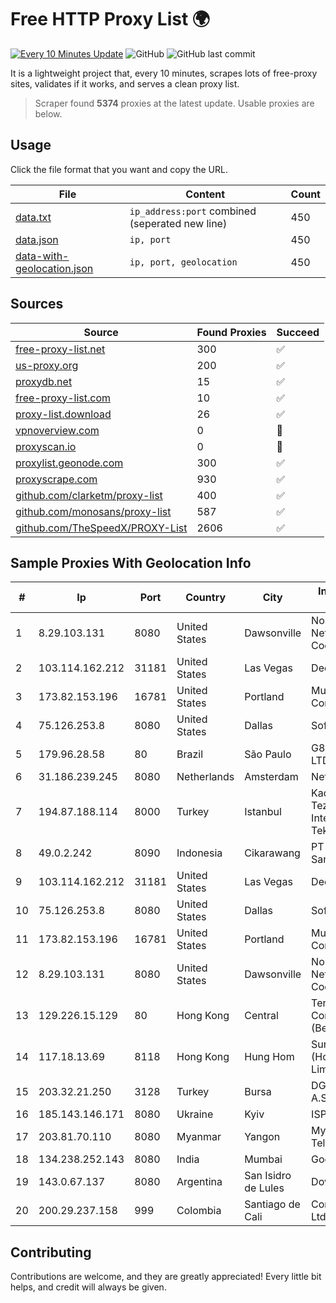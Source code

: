 
# Free HTTP Proxy List 🌍

[![Every 10 Minutes Update](https://github.com/mertguvencli/http-proxy-list/actions/workflows/main.yml/badge.svg?branch=main)](https://github.com/mertguvencli/http-proxy-list/actions/workflows/main.yml)
![GitHub](https://img.shields.io/github/license/mertguvencli/http-proxy-list)
![GitHub last commit](https://img.shields.io/github/last-commit/mertguvencli/http-proxy-list)

It is a lightweight project that, every 10 minutes, scrapes lots of free-proxy sites, validates if it works, and serves a clean proxy list.


> Scraper found **5374** proxies at the latest update. Usable proxies are below.

## Usage

Click the file format that you want and copy the URL.


|File|Content|Count|
|----|-------|-----|
|[data.txt](https://raw.githubusercontent.com/mertguvencli/http-proxy-list/main/proxy-list/data.txt)|`ip_address:port` combined (seperated new line)|450|
|[data.json](https://raw.githubusercontent.com/mertguvencli/http-proxy-list/main/proxy-list/data.json)|`ip, port`|450|
|[data-with-geolocation.json](https://raw.githubusercontent.com/mertguvencli/http-proxy-list/main/proxy-list/data-with-geolocation.json)|`ip, port, geolocation`|450|

## Sources

|Source|Found Proxies|Succeed|
|------|-------------|-------|
|[free-proxy-list.net](https://free-proxy-list.net)|300|✅|
|[us-proxy.org](https://www.us-proxy.org)|200|✅|
|[proxydb.net](http://proxydb.net)|15|✅|
|[free-proxy-list.com](https://free-proxy-list.com/?page=&port=&type%5B%5D=http&type%5B%5D=https&up_time=0&search=Search)|10|✅|
|[proxy-list.download](https://www.proxy-list.download/HTTP)|26|✅|
|[vpnoverview.com](https://vpnoverview.com/privacy/anonymous-browsing/free-proxy-servers)|0|🚫|
|[proxyscan.io](https://www.proxyscan.io)|0|🚫|
|[proxylist.geonode.com](https://proxylist.geonode.com/api/proxy-list?limit=300&page=1&sort_by=lastChecked&sort_type=desc&protocols=http,https)|300|✅|
|[proxyscrape.com](https://api.proxyscrape.com/v2/?request=displayproxies&protocol=http&timeout=10000&country=all&ssl=all&anonymity=all)|930|✅|
|[github.com/clarketm/proxy-list](https://raw.githubusercontent.com/clarketm/proxy-list/master/proxy-list-raw.txt)|400|✅|
|[github.com/monosans/proxy-list](https://raw.githubusercontent.com/monosans/proxy-list/main/proxies/http.txt)|587|✅|
|[github.com/TheSpeedX/PROXY-List](https://raw.githubusercontent.com/TheSpeedX/PROXY-List/master/http.txt)|2606|✅|


## Sample Proxies With Geolocation Info

|#|Ip|Port|Country|City|Internet Service Provider|
|-|--|----|-------|----|-------------------------|
|1|8.29.103.131|8080|United States|Dawsonville|North Georgia Network Cooperative, Inc|
|2|103.114.162.212|31181|United States|Las Vegas|DediPath|
|3|173.82.153.196|16781|United States|Portland|Multacom Corporation|
|4|75.126.253.8|8080|United States|Dallas|SoftLayer|
|5|179.96.28.58|80|Brazil|São Paulo|G8 NETWORKS LTDA|
|6|31.186.239.245|8080|Netherlands|Amsterdam|NetSkope Inc|
|7|194.87.188.114|8000|Turkey|Istanbul|Kadir Huseyin Tezcan Nosspeed Internet Teknolojileri|
|8|49.0.2.242|8090|Indonesia|Cikarawang|PT Usaha Adi Sanggoro|
|9|103.114.162.212|31181|United States|Las Vegas|DediPath|
|10|75.126.253.8|8080|United States|Dallas|SoftLayer|
|11|173.82.153.196|16781|United States|Portland|Multacom Corporation|
|12|8.29.103.131|8080|United States|Dawsonville|North Georgia Network Cooperative, Inc|
|13|129.226.15.129|80|Hong Kong|Central|Tencent Cloud Computing (Beijing) Co|
|14|117.18.13.69|8118|Hong Kong|Hung Hom|Sun Network (Hong Kong) Limited|
|15|203.32.21.250|3128|Turkey|Bursa|DGN TEKNOLOJI A.S.|
|16|185.143.146.171|8080|Ukraine|Kyiv|ISP UTELS|
|17|203.81.70.110|8080|Myanmar|Yangon|Myanma Post & Telecommunication|
|18|134.238.252.143|8080|India|Mumbai|Google LLC|
|19|143.0.67.137|8080|Argentina|San Isidro de Lules|Dova SRL|
|20|200.29.237.158|999|Colombia|Santiago de Cali|Consulnetwork Ltda|



## Contributing

Contributions are welcome, and they are greatly appreciated! Every
little bit helps, and credit will always be given.

